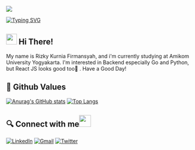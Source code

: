 ![](https://komarev.com/ghpvc/?username=kurnia123&color=blueviolet)


[![Typing SVG](https://readme-typing-svg.herokuapp.com?size=64&center=true&vCenter=true&width=1000&height=200&lines=Hi+%F0%9F%91%8B+I'm+Rizky;I+From+Indonesia)](https://git.io/typing-svg)

## <img src="https://github.com/TheDudeThatCode/TheDudeThatCode/blob/master/Assets/Hi.gif" width="29px"> Hi There!

My name is Rizky Kurnia Firmansyah, and i'm currently studying at Amikom University Yogyakarta. I'm interested in Backend especially Go and Python, but React JS looks good too👀 .
Have a Good Day!

## 🌱 Github Values

[![Anurag's GitHub stats](https://github-readme-stats.vercel.app/api?username=kurnia123&theme=radical&line_height=40)](https://github.com/anuraghazra/github-readme-stats)
[![Top Langs](https://github-readme-stats.vercel.app/api/top-langs/?username=kurnia123&theme=radical&line_height=20)](https://github.com/anuraghazra/github-readme-stats)

## 🔍 Connect with me<img src="https://github.com/TheDudeThatCode/TheDudeThatCode/blob/master/Assets/Handshake.gif" height="32px"> <br>
<p>
  <a href="https://www.linkedin.com/in/rizky-kurnia-firmansyah-b64968189/" target="_blank"><img alt="LinkedIn" src="https://img.shields.io/badge/linkedin-%230077B5.svg?&style=for-the-badge&logo=linkedin&logoColor=white" /></a>
  <a href="mailto:rizky.firmansyah@students.amikom.ac.id" target="_blank"><img alt="Gmail" src="https://img.shields.io/badge/gmail-D14836?&style=for-the-badge&logo=gmail&logoColor=white"/></a>    
  <a href="https://twitter.com/RizkyKurniaFir1" target="_blank"><img alt="Twitter" src="https://img.shields.io/badge/twitter-%231877F2.svg?&style=for-the-badge&logo=twitter&logoColor=white" /></a>
</p>
<!--
**kurnia123/kurnia123** is a ✨ _special_ ✨ repository because its `README.md` (this file) appears on your GitHub profile.

Here are some ideas to get you started:

- 🔭 I’m currently working on ...
- 🌱 I’m currently learning ...
- 👯 I’m looking to collaborate on ...
- 🤔 I’m looking for help with ...
- 💬 Ask me about ...
- 📫 How to reach me: ...
- 😄 Pronouns: ...
- ⚡ Fun fact: ...
-->
